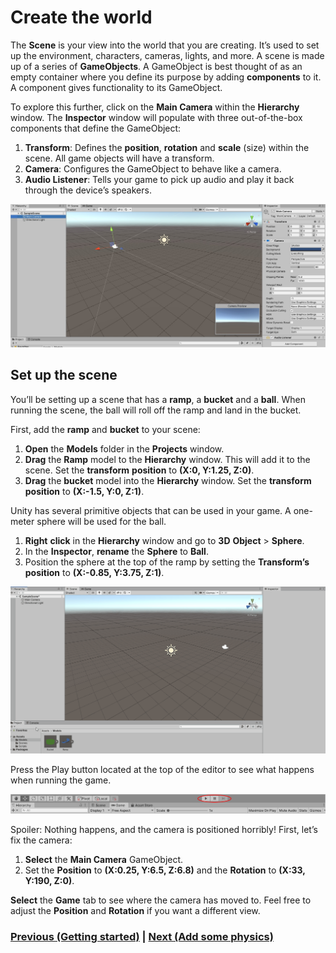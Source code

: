 # Create the world
The **Scene** is your view into the world that you are creating. It’s used to set up the environment, characters, cameras, lights, and more. A scene is made up of a series of **GameObjects**. A GameObject is best thought of as an empty container where you define its purpose by adding **components** to it. A component gives functionality to its GameObject.

To explore this further, click on the **Main Camera** within the **Hierarchy** window. The **Inspector** window will populate with three out-of-the-box components that define the GameObject:
1. **Transform**: Defines the **position**, **rotation** and **scale** (size) within the scene. All game objects will have a transform.
2. **Camera**: Configures the GameObject to behave like a camera.
3. **Audio Listener**: Tells your game to pick up audio and play it back through the device’s speakers.

![project setup](../images/cameraView.jpg)

## Set up the scene
You’ll be setting up a scene that has a **ramp**, a **bucket** and a **ball**. When running the scene, the ball will roll off the ramp and land in the bucket.

First, add the **ramp** and **bucket** to your scene:

1. **Open** the **Models** folder in the **Projects** window.
2. **Drag** the **Ramp** model to the **Hierarchy** window. This will add it to the scene. Set the **transform** **position** to **(X:0, Y:1.25, Z:0)**.
3. **Drag** the **bucket** model into the **Hierarchy** window. Set the **transform** **position** to **(X:-1.5, Y:0, Z:1)**.

Unity has several primitive objects that can be used in your game. A one-meter sphere will be used for the ball.

1. **Right** **click** in the **Hierarchy** window and go to **3D** **Object** > **Sphere**.
2. In the **Inspector**, **rename** the **Sphere** to **Ball**.
3. Position the sphere at the top of the ramp by setting the **Transform’s position** to **(X:-0.85, Y:3.75, Z:1)**.

![project setup](../images/setUpScene.gif)

Press the Play button located at the top of the editor to see what happens when running the game.

![project setup](../images/playButton.png)

Spoiler: Nothing happens, and the camera is positioned horribly! First, let’s fix the camera:

1. **Select** the **Main Camera** GameObject.
2. Set the **Position** to **(X:0.25, Y:6.5, Z:6.8)** and the **Rotation** to **(X:33, Y:190, Z:0)**.

**Select** the **Game** tab to see where the camera has moved to. Feel free to adjust the **Position** and **Rotation** if you want a different view.

### [Previous (Getting started)](./pt1-getting-started.md)    |     [Next (Add some physics)](./pt3-add-some-physics.md)